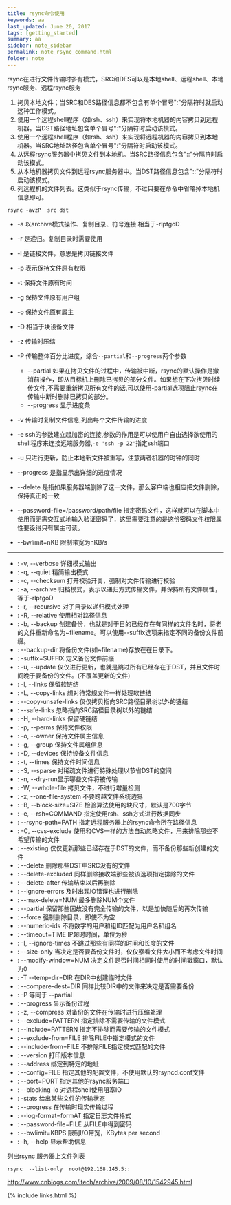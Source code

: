 ```yaml
---
title: rsync命令使用
keywords: aa 
last_updated: June 20, 2017
tags: [getting_started]
summary: aa 
sidebar: note_sidebar
permalink: note_rsync_command.html
folder: note 
---
```


rsync在进行文件传输时多有模式，SRC和DES可以是本地shell、远程shell、本地rsync服务、远程rsync服务

1. 拷贝本地文件；当SRC和DES路径信息都不包含有单个冒号":"分隔符时就启动这种工作模式。
2. 使用一个远程shell程序（如rsh、ssh）来实现将本地机器的内容拷贝到远程机器。当DST路径地址包含单个冒号":"分隔符时启动该模式。
3. 使用一个远程shell程序（如rsh、ssh）来实现将远程机器的内容拷贝到本地机器。当SRC地址路径包含单个冒号":"分隔符时启动该模式。
4. 从远程rsync服务器中拷贝文件到本地机。当SRC路径信息包含"::"分隔符时启动该模式。
5. 从本地机器拷贝文件到远程rsync服务器中。当DST路径信息包含"::"分隔符时启动该模式。
6. 列远程机的文件列表。这类似于rsync传输，不过只要在命令中省略掉本地机信息即可。


```
rsync -avzP  src dst
```

* -a 以archive模式操作、复制目录、符号连接 相当于-rlptgoD
* -r 是递归。复制目录时需要使用
* -l 是链接文件，意思是拷贝链接文件
* -p 表示保持文件原有权限
* -t 保持文件原有时间
* -g 保持文件原有用户组
* -o 保持文件原有属主
* -D 相当于块设备文件
* -z 传输时压缩
* -P 传输整体百分比进度，综合`--partial`和`--progress`两个参数
    - --partial 如果在拷贝文件的过程中，传输被中断，rsync的默认操作是撤消前操作，即从目标机上删除已拷贝的部分文件。如果想在下次拷贝时续传文件,不需要重新拷贝所有文件的话,可以使用-partial选项阻止rsync在传输中断时删除已拷贝的部分。
    - --progress 显示进度条
* -v 传输时复制文件信息,列出每个文件传输的进度
* -e ssh的参数建立起加密的连接,参数的作用是可以使用户自由选择欲使用的shell程序来连接远端服务器,`-e 'ssh -p 22'`指定ssh端口
* -u 只进行更新，防止本地新文件被重写，注意两者机器的时钟的同时

* --progress 是指显示出详细的进度情况
* --delete 是指如果服务器端删除了这一文件，那么客户端也相应把文件删除，保持真正的一致
* --password-file=/password/path/file 指定密码文件，这样就可以在脚本中使用而无需交互式地输入验证密码了，这里需要注意的是这份密码文件权限属性要设得只有属主可读。
* --bwlimit=nKB 限制带宽为nKB/s


-----------

* : -v, --verbose 详细模式输出
* : -q, --quiet 精简输出模式
* : -c, --checksum 打开校验开关，强制对文件传输进行校验
* : -a, --archive 归档模式，表示以递归方式传输文件，并保持所有文件属性，等于-rlptgoD
* : -r, --recursive 对子目录以递归模式处理
* : -R, --relative 使用相对路径信息
* : -b, --backup 创建备份，也就是对于目的已经存在有同样的文件名时，将老的文件重新命名为~filename。可以使用--suffix选项来指定不同的备份文件前缀。
* : --backup-dir 将备份文件(如~filename)存放在在目录下。
* : -suffix=SUFFIX 定义备份文件前缀
* : -u, --update 仅仅进行更新，也就是跳过所有已经存在于DST，并且文件时间晚于要备份的文件。(不覆盖更新的文件)
* : -l, --links 保留软链结
* : -L, --copy-links 想对待常规文件一样处理软链结
* : --copy-unsafe-links 仅仅拷贝指向SRC路径目录树以外的链结
* : --safe-links 忽略指向SRC路径目录树以外的链结
* : -H, --hard-links 保留硬链结
* : -p, --perms 保持文件权限
* : -o, --owner 保持文件属主信息
* : -g, --group 保持文件属组信息
* : -D, --devices 保持设备文件信息
* : -t, --times 保持文件时间信息
* : -S, --sparse 对稀疏文件进行特殊处理以节省DST的空间
* : -n, --dry-run显示哪些文件将被传输
* : -W, --whole-file 拷贝文件，不进行增量检测
* : -x, --one-file-system 不要跨越文件系统边界
* : -B, --block-size=SIZE 检验算法使用的块尺寸，默认是700字节
* : -e, --rsh=COMMAND 指定使用rsh、ssh方式进行数据同步
* : --rsync-path=PATH 指定远程服务器上的rsync命令所在路径信息
* : -C, --cvs-exclude 使用和CVS一样的方法自动忽略文件，用来排除那些不希望传输的文件
* : --existing 仅仅更新那些已经存在于DST的文件，而不备份那些新创建的文件
* : --delete 删除那些DST中SRC没有的文件
* : --delete-excluded 同样删除接收端那些被该选项指定排除的文件
* : --delete-after 传输结束以后再删除
* : --ignore-errors 及时出现IO错误也进行删除
* : --max-delete=NUM 最多删除NUM个文件
* : --partial 保留那些因故没有完全传输的文件，以是加快随后的再次传输
* : --force 强制删除目录，即使不为空
* : --numeric-ids 不将数字的用户和组ID匹配为用户名和组名
* : --timeout=TIME IP超时时间，单位为秒
* : -I, --ignore-times 不跳过那些有同样的时间和长度的文件
* : --size-only 当决定是否要备份文件时，仅仅察看文件大小而不考虑文件时间
* : --modify-window=NUM 决定文件是否时间相同时使用的时间戳窗口，默认为0
* : -T --temp-dir=DIR 在DIR中创建临时文件
* : --compare-dest=DIR 同样比较DIR中的文件来决定是否需要备份
* : -P 等同于 --partial
* : --progress 显示备份过程
* : -z, --compress 对备份的文件在传输时进行压缩处理
* : --exclude=PATTERN 指定排除不需要传输的文件模式
* : --include=PATTERN 指定不排除而需要传输的文件模式
* : --exclude-from=FILE 排除FILE中指定模式的文件
* : --include-from=FILE 不排除FILE指定模式匹配的文件
* : --version 打印版本信息
* : --address 绑定到特定的地址
* : --config=FILE 指定其他的配置文件，不使用默认的rsyncd.conf文件
* : --port=PORT 指定其他的rsync服务端口
* : --blocking-io 对远程shell使用阻塞IO
* : -stats 给出某些文件的传输状态
* : --progress 在传输时现实传输过程
* : --log-format=formAT 指定日志文件格式
* : --password-file=FILE 从FILE中得到密码
* : --bwlimit=KBPS 限制I/O带宽，KBytes per second
* : -h, --help 显示帮助信息








列出rsync 服务器上文件列表

```
rsync  --list-only  root@192.168.145.5::
```

http://www.cnblogs.com/itech/archive/2009/08/10/1542945.html


{% include links.html %}

